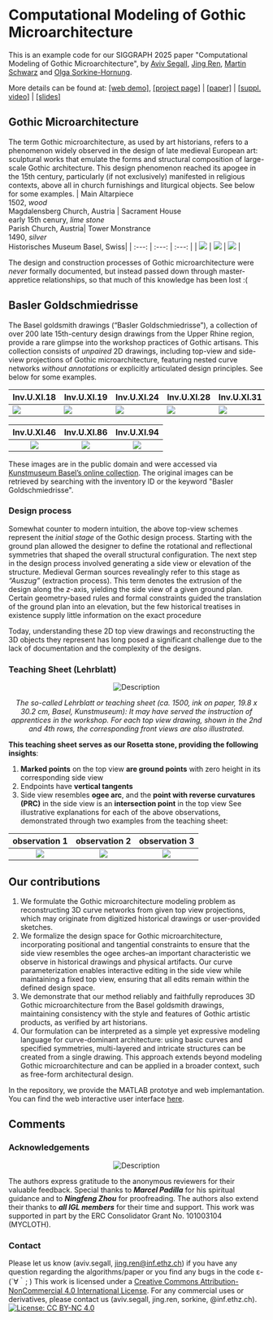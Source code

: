 # Computational Modeling of Gothic Microarchitecture
This is an example code for our SIGGRAPH 2025 paper "Computational Modeling of Gothic Microarchitecture", by [Aviv Segall](https://igl.ethz.ch/people/), [Jing Ren](https://ren-jing.com/), [Martin Schwarz](https://kunstgeschichte.philhist.unibas.ch/de/personen/martin-schwarz/) and [Olga Sorkine-Hornung](https://igl.ethz.ch/people/sorkine). 

More details can be found at: [[web demo]](), [[project page]](https://igl.ethz.ch/projects/gothic/) | [[paper]]() | [[suppl. video]](https://youtu.be/RmQTWPMZuUU)  | [[slides]]() 


## Gothic Microarchitecture
The term Gothic microarchitecture, as used by art historians, refers to a phenomenon widely observed in the design of late medieval European art: sculptural works that emulate the forms and structural composition of large-scale Gothic architecture.
This design phenomenon reached its apogee in the 15th century, particularly (if not exclusively) manifested in religious contexts, above all in church furnishings and liturgical objects. See below for some examples.
| Main Altarpiece <br> 1502, *wood* <br> Magdalensberg Church, Austria | Sacrament House <br> early 15th cenury, *lime stone* <br> Parish Church, Austria| Tower Monstrance <br> 1490, *silver* <br> Historisches Museum Basel, Swiss|
| :---: | :---: | :---: |
| <img src="./fig/eg1.jpg" style=" height=300 " /> |  <img src="./fig/eg2.jpg"   style=" height=300 " />  |  <img src="./fig/eg3.jpg" style=" height=300 " />   |

The design and construction processes of Gothic microarchitecture were *never* formally documented, but instead passed down through master-appretice relationships, so that much of this knowledge has been lost :(

## Basler Goldschmiedrisse 
The Basel goldsmith drawings (“Basler Goldschmiedrisse”), a collection of over 200 late 15th-century design drawings from the Upper Rhine region, provide a rare glimpse into the workshop practices of Gothic artisans. This collection consists of *unpaired* 2D drawings, including top-view and side-view projections of Gothic microarchitecture, featuring nested curve networks *without annotations* or explicitly articulated design principles. See below for some examples. 

| Inv.U.XI.18 | Inv.U.XI.19 | Inv.U.XI.24 |Inv.U.XI.28| Inv.U.XI.31 | Inv.U.XI.35|
|----------|----------|----------|----------|----------|----------|
| <img src="./fig/uxi18.jpg" style=" height=150 width: auto;" /> | <img src="./fig/uxi19.jpg" style=" height=150 width: auto;"  /> | <img src="./fig/uxi24.jpg" style=" height=150 width: auto;"  /> | <img src="./fig/uxi28.jpg" style=" height=150 width: auto;"  /> | <img src="./fig/uxi31.jpg" style=" height=150 width: auto;"  /> | <img src="./fig/uxi35.jpg" style=" height=150 width: auto;"  /> | 

| Inv.U.XI.46      | Inv.U.XI.86   |  Inv.U.XI.94   |
| :---: | :---: | :---: |
| <img src="./fig/uxi46.jpg" style=" height=220 width: auto;"  /> | <img src="./fig/uxi86.jpg" style=" height=220 width: auto;"  /> |<img src="./fig/uxi94.jpg" style=" height=220 width: auto;"  /> |

These images are in the public domain and were accessed via [Kunstmuseum Basel’s online collection](https://download.kunstmuseumbasel.ch/#/). The original images can be retrieved by searching with the inventory ID or the keyword "Basler Goldschmiedrisse".

### Design process
Somewhat counter to modern intuition, the above top-view schemes represent the *initial stage* of the Gothic design process. Starting with the ground plan allowed the designer to define the rotational and reflectional symmetries that shaped the overall structural configuration. The next step in the design process involved generating a side view or elevation of the structure. Medieval German sources revealingly refer to this stage as *“Auszug”* (extraction process). This term denotes the extrusion of the design along the $z$-axis, yielding the side view of a given ground plan. 
Certain geometry-based rules and formal constraints guided the translation of the ground plan into an elevation, but the few historical treatises in existence supply little information on the exact procedure

Today, understanding these 2D top view drawings and reconstructing the 3D objects they represent has long posed a significant challenge due to the lack of documentation and the complexity of the designs. 

### Teaching Sheet (Lehrblatt)

<div style="text-align: center;">
  <img src="./fig/teaching_notes_full.jpg" alt="Description" style="margin: 0 auto; max-width: 100%;" />
  <p><em>The so-called Lehrblatt or teaching sheet (ca. 1500, ink on paper, 19.8 x 30.2 cm, Basel, Kunstmuseum): It may have served the instruction of apprentices in the workshop. For each top view drawing, shown in the 2nd and 4th rows, the corresponding front views are also illustrated.</em></p>
</div>

**This teaching sheet serves as our Rosetta stone, providing the following insights**:
1. **Marked points** on the top view **are ground points** with zero height in its corresponding side view
2. Endpoints have **vertical tangents**
3. Side view resembles **ogee arc**, and the **point with reverse curvatures (PRC)** in the side view is an **intersection point** in the top view
See illustrative explanations for each of the above observations, demonstrated through two examples from the teaching sheet:

| observation 1 | observation 2| observation 3 | 
| :---: | :---: | :---: |
| <img src="./fig/tn_ob1.png" style=" height=300 width: auto;"  /> | <img src="./fig/tn_ob2.png" tyle=" height=300 width: auto;" /> |<img src="./fig/tn_ob3.png" tyle=" height=300 width: auto;" /> |




## Our contributions 
1. We formulate the Gothic microarchitecture modeling problem as reconstructing 3D curve networks from given top view projections, which may originate from digitized historical drawings or user-provided sketches.
2. We formalize the design space for Gothic microarchitecture, incorporating positional and tangential constraints to ensure that the side view resembles the ogee arches–an important characteristic we observe in historical drawings and physical artifacts. Our curve parameterization enables interactive editing in the side view while maintaining a fixed top view, ensuring that all edits remain within the defined design space.
3. We demonstrate that our method reliably and faithfully reproduces 3D Gothic microarchitecture from the Basel goldsmith drawings, maintaining consistency with the style and features of Gothic artistic products, as verified by art historians.
4. Our formulation can be interpreted as a simple yet expressive modeling language for curve-dominant architecture: using basic curves and specified symmetries, multi-layered and intricate structures can be created from a single drawing. This approach extends beyond modeling Gothic microarchitecture and can be applied in a broader context, such as free-form architectural design.

In the repository, we provide the MATLAB prototye and web implemantation. You can find the web interactive user interface [here]().

## Comments
### Acknowledgements
<div style="text-align: center;">
  <img src="./fig/2dino.png" alt="Description" style="margin: 0 auto; max-width: 100%;" />
</div>

The authors express gratitude to the anonymous reviewers for their valuable feedback. 
Special thanks to ***Marcel Padilla*** for his spiritual guidance and to ***Ningfeng Zhou*** for proofreading.
The authors also extend their thanks to ***all IGL members*** for their time and support. 
This work was supported in part by the ERC Consolidator Grant No. 101003104 (MYCLOTH).

### Contact
Please let us know (aviv.segall, jing.ren@inf.ethz.ch) if you have any question regarding the algorithms/paper or you find any bugs in the code ε-(´∀｀; )
This work is licensed under a [Creative Commons Attribution-NonCommercial 4.0 International License](http://creativecommons.org/licenses/by-nc/4.0/). For any commercial uses or derivatives, please contact us (aviv.segall, jing.ren, sorkine, @inf.ethz.ch). [![License: CC BY-NC 4.0](https://img.shields.io/badge/License-CC%20BY--NC%204.0-lightgrey.svg)](https://creativecommons.org/licenses/by-nc/4.0/)

